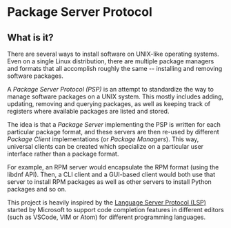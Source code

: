 # Package Server Protocol

## What is it?

There are several ways to install software on UNIX-like operating systems.
Even on a single Linux distribution, there are multiple package managers and
formats that all accomplish roughly the same -- installing and removing
software packages.

A *Package Server Protocol (PSP)* is an attempt to standardize the way to
manage software packages on a UNIX system.  This mostly includes adding,
updating, removing and querying packages, as well as keeping track of registers
where available packages are listed and stored.

The idea is that a *Package Server* implementing the PSP is written for each
particular package format, and these servers are then re-used by different
*Package Client* implementations (or *Package Managers*).  This way, universal
clients can be created which specialize on a particular user interface rather than a package format.

For example, an RPM server would encapsulate the RPM format (using the libdnf
API).  Then, a CLI client and a GUI-based client would both use that server to
install RPM packages as well as other servers to install Python packages and so
on.

This project is heavily inspired by the [Language Server Protocol
(LSP)](https://microsoft.github.io/language-server-protocol/) started by
Microsoft to support code completion features in different editors (such as
VSCode, VIM or Atom) for different programming languages.
